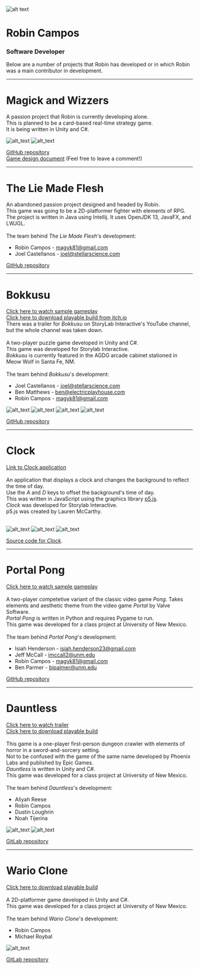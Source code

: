 [robin]: https://i.ibb.co/3Y49X09/me-circle-small.png
[wizzers_shot_1]: https://i.ibb.co/JvzbFvB/board.png
[wizzers_shot_2]: https://i.ibb.co/Wg9kTVB/hand-smaller-cards.png
[bokkusu_shot_1]: https://i.ibb.co/WcM2XNg/bokkusu-01.png
[bokkusu_shot_2]: https://i.ibb.co/5xRtwrS/bokkusu-02.png
[bokkusu_shot_3]: https://i.ibb.co/G7p9JSY/bokkusu-03.png
[bokkusu_shot_4]: https://i.ibb.co/ss5fnn8/bokkusu-04.png
[clock_shot_1]: https://i.ibb.co/hD8rZMb/clock-01-small.png
[clock_shot_2]: https://i.ibb.co/y02BvjF/clock-02-small.png
[clock_shot_3]: https://i.ibb.co/XbqPz1F/clock-03-small.png
[dauntless_shot_1]: https://i.ibb.co/bNM5C2Z/dauntless-01.png
[dauntless_shot_2]: https://i.ibb.co/TMxmCF4/dauntless-02.png
[wario_shot]: https://i.ibb.co/60zQ84t/wario.png

![alt text][robin]

# Robin Campos
### Software Developer

<p>Below are a number of projects that Robin has developed or in which Robin was a main contributor in development.</p>

___

# Magick and Wizzers
A passion project that Robin is currently developing alone.<br>
This is planned to be a card-based real-time strategy game.<br>
It is being written in Unity and C#.<br>

![alt_text][wizzers_shot_1]
![alt_text][wizzers_shot_2]

[GitHub repository](https://github.com/magyk81/Magick_and_Wizzers)<br>
[Game design document](https://docs.google.com/document/d/1Lq5RKvm81bv_P5wICxD30iqIaK_AYjShUu8tdKCvsDg/edit?usp=sharing) (Feel free to leave a comment!)

---

# The Lie Made Flesh
An abandoned passion project designed and headed by Robin.<br>
This game was going to be a 2D-platformer fighter with elements of RPG.<br>
The project is written in Java using Intellij. It uses OpenJDK 13, JavaFX, and LWJGL.<br><br>
The team behind *The Lie Made Flesh*'s development:
+ Robin Campos - magyk81@gmail.com
+ Joel Castellanos - joel@stellarscience.com

[GitHub repository](https://github.com/magyk81/Droserogis)

___

# Bokkusu
[Click here to watch sample gameplay](https://youtu.be/Cv-jjsrRf2E)<br>
[Click here to download playable build from itch.io](https://magyk81.itch.io/bokkusu)<br>
There was a trailer for *Bokkusu* on StoryLab Interactive's YouTube channel, but the whole channel was taken down.<br><br>
A two-player puzzle game developed in Unity and C#.<br>
This game was developed for Storylab Interactive.<br>
*Bokkusu* is currently featured in the AGDG arcade cabinet stationed in Meow Wolf in Santa Fe, NM.<br><br>
The team behind *Bokkusu*'s development:
+ Joel Castellanos - joel@stellarscience.com
+ Ben Matthews - ben@electricplayhouse.com
+ Robin Campos - magyk81@gmail.com

![alt_text][bokkusu_shot_1]
![alt_text][bokkusu_shot_2]
![alt_text][bokkusu_shot_3]
![alt_text][bokkusu_shot_4]

[GitHub repository](https://github.com/castellanos70/Bokkusu)

___

# Clock
[Link to Clock application](https://magyk81.github.io/Clock/index.html)<br><br>
An application that displays a clock and changes the background to reflect the time of day.<br>
Use the *A* and *D* keys to offset the background's time of day.<br>
This was written in JavaScript using the graphics library [p5.js](p5js.org).<br>
*Clock* was developed for Storylab Interactive.<br>
p5.js was created by Lauren McCarthy.<br><br>

![alt_text][clock_shot_1]
![alt_text][clock_shot_2]
![alt_text][clock_shot_3]

[Source code for *Clock*](https://github.com/magyk81/magyk81.github.io/tree/master/Clock).

___

# Portal Pong
[Click here to watch sample gameplay](http://www.youtube.com/watch?v=5LbnfjEFXmo)<br><br>
A two-player competetive variant of the classic video game *Pong*. Takes elements and aesthetic theme from the video game *Portal* by Valve Software.<br>
*Portal Pong* is written in Python and requires Pygame to run.<br>
This game was developed for a class project at University of New Mexico.<br><br>
The team behind *Portal Pong*'s development:
+ Isiah Henderson - isiah.henderson23@gmail.com
+ Jeff McCall - imccall2@unm.edu
+ Robin Campos - magyk81@gmail.com
+ Ben Parmer - bipalmer@unm.edu

[GitHub repository](https://github.com/magyk81/Portal_Pong)

___

# Dauntless
[Click here to watch trailer](https://www.youtube.com/watch?v=UHjMnWaz_J8)<br>
[Click here to download playable build](http://www.mediafire.com/file/e18abd02h99cn6l/Dauntless_build.zip/file)<br><br>
This game is a one-player first-person dungeon crawler with elements of horror in a sword-and-sorcery setting.<br>
Not to be confused with the game of the same name developed by Phoenix Labs and published by Epic Games.<br>
*Dauntless* is written in Unity and C#.<br>
This game was developed for a class project at University of New Mexico.<br><br>
The team behind *Dauntless*'s development:
+ Aliyah Reese
+ Robin Campos
+ Dustin Loughrin
+ Noah Tijerina

![alt_text][dauntless_shot_1]
![alt_text][dauntless_shot_2]

[GitLab repository](https://gitlab.com/magyk81/Dauntless)

___

# Wario Clone
[Click here to download playable build](http://www.mediafire.com/file/e3ejf6scksfxdfr/Wario_Clone.zip/file)<br><br>
A 2D-platformer game developed in Unity and C#.<br>
This game was developed for a class project at University of New Mexico.<br><br>
The team behind *Wario Clone*'s development:
+ Robin Campos
+ Michael Roybal

![alt_text][wario_shot]

[GitLab repository](https://gitlab.com/magyk81/Wario_Clone)
